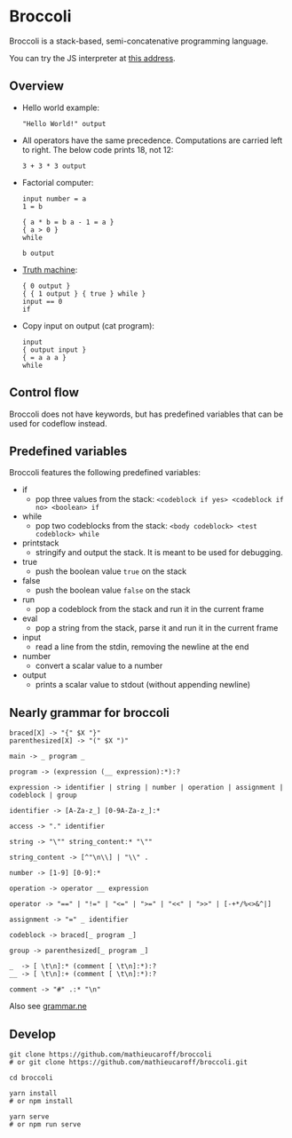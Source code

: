 # Broccoli

Broccoli is a stack-based, semi-concatenative programming language.

You can try the JS interpreter at [this address](https://mathieucaroff.com/broccoli).

## Overview

- Hello world example:

  ```
  "Hello World!" output
  ```
  
- All operators have the same precedence. Computations are carried left to right. The below code prints 18, not 12:

  ```
  3 + 3 * 3 output
  ```

- Factorial computer:

  ```
  input number = a
  1 = b

  { a * b = b a - 1 = a }
  { a > 0 }
  while

  b output
  ```

- [Truth machine](https://esolangs.org/wiki/Truth-machine):

  ```
  { 0 output }
  { { 1 output } { true } while }
  input == 0
  if
  ```

- Copy input on output (cat program):

  ```
  input
  { output input }
  { = a a a }
  while
  ```

## Control flow

Broccoli does not have keywords, but has predefined variables that can be used for codeflow instead.

## Predefined variables

Broccoli features the following predefined variables:

- if
  - pop three values from the stack:
    `<codeblock if yes> <codeblock if no> <boolean> if`
- while
  - pop two codeblocks from the stack:
    `<body codeblock> <test codeblock> while`
- printstack
  - stringify and output the stack. It is meant to be used for debugging.
- true
  - push the boolean value `true` on the stack
- false
  - push the boolean value `false` on the stack
- run
  - pop a codeblock from the stack and run it in the current frame
- eval
  - pop a string from the stack, parse it and run it in the current frame
- input
  - read a line from the stdin, removing the newline at the end
- number
  - convert a scalar value to a number
- output
  - prints a scalar value to stdout (without appending newline)

## Nearly grammar for broccoli

```ne
braced[X] -> "{" $X "}"
parenthesized[X] -> "(" $X ")"

main -> _ program _

program -> (expression (__ expression):*):?

expression -> identifier | string | number | operation | assignment | codeblock | group

identifier -> [A-Za-z_] [0-9A-Za-z_]:*

access -> "." identifier

string -> "\"" string_content:* "\""

string_content -> [^"\n\\] | "\\" .

number -> [1-9] [0-9]:*

operation -> operator __ expression

operator -> "==" | "!=" | "<=" | ">=" | "<<" | ">>" | [-+*/%<>&^|]

assignment -> "=" _ identifier

codeblock -> braced[_ program _]

group -> parenthesized[_ program _]

_  -> [ \t\n]:* (comment [ \t\n]:*):?
__ -> [ \t\n]:+ (comment [ \t\n]:*):?

comment -> "#" .:* "\n"
```

Also see [grammar.ne](./grammar.ne)

## Develop

```
git clone https://github.com/mathieucaroff/broccoli
# or git clone https://github.com/mathieucaroff/broccoli.git

cd broccoli

yarn install
# or npm install

yarn serve
# or npm run serve
```
